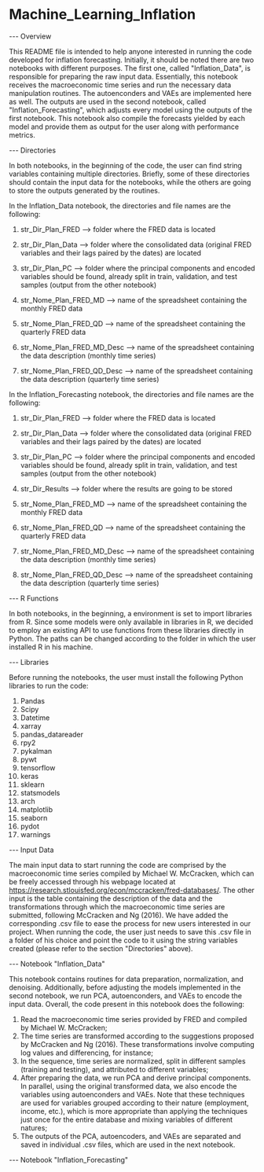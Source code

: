 # Machine_Learning_Inflation

--- Overview

This README file is intended to help anyone interested in running the code developed for inflation forecasting. Initially, it should be noted there are two notebooks with different purposes. The first one, called "Inflation_Data", is responsible for preparing the raw input data. Essentially, this notebook receives the macroeconomic time series and run the necessary data manipulation routines. The autoenconders and VAEs are implemented here as well. The outputs are used in the second notebook, called "Inflation_Forecasting", which adjusts every model using the outputs of the first notebook. This notebook also compile the forecasts yielded by each model and provide them as output for the user along with performance metrics.

--- Directories

In both notebooks, in the beginning of the code, the user can find string variables containing multiple directories. Briefly, some of these directories should contain the input data for the notebooks, while the others are going to store the outputs generated by the routines. 

In the Inflation_Data notebook, the directories and file names are the following:

1) str_Dir_Plan_FRED --> folder where the FRED data is located

2) str_Dir_Plan_Data --> folder where the consolidated data (original FRED variables and their lags paired by the dates) are located

3) str_Dir_Plan_PC --> folder where the principal components and encoded variables should be found, already split in train, validation, and test samples (output from the other notebook)

4) str_Nome_Plan_FRED_MD --> name of the spreadsheet containing the monthly FRED data

5) str_Nome_Plan_FRED_QD --> name of the spreadsheet containing the quarterly FRED data

6) str_Nome_Plan_FRED_MD_Desc --> name of the spreadsheet containing the data description (monthly time series)

7) str_Nome_Plan_FRED_QD_Desc --> name of the spreadsheet containing the data description (quarterly time series)

In the Inflation_Forecasting notebook, the directories and file names are the following:

1) str_Dir_Plan_FRED --> folder where the FRED data is located

2) str_Dir_Plan_Data --> folder where the consolidated data (original FRED variables and their lags paired by the dates) are located

3) str_Dir_Plan_PC --> folder where the principal components and encoded variables should be found, already split in train, validation, and test samples (output from the other notebook)

4) str_Dir_Results --> folder where the results are going to be stored

5) str_Nome_Plan_FRED_MD --> name of the spreadsheet containing the monthly FRED data

6) str_Nome_Plan_FRED_QD --> name of the spreadsheet containing the quarterly FRED data

7) str_Nome_Plan_FRED_MD_Desc --> name of the spreadsheet containing the data description (monthly time series)

8) str_Nome_Plan_FRED_QD_Desc --> name of the spreadsheet containing the data description (quarterly time series)

--- R Functions

In both notebooks, in the beginning, a environment is set to import libraries from R. Since some models were only available in libraries in R, we decided to employ an existing API to use functions from these libraries directly in Python. The paths can be changed according to the folder in which the user installed R in his machine. 

--- Libraries

Before running the notebooks, the user must install the following Python libraries to run the code:

1) Pandas
2) Scipy
3) Datetime
4) xarray
5) pandas_datareader
6) rpy2
7) pykalman
8) pywt
9) tensorflow
10) keras
11) sklearn
12) statsmodels
13) arch
14) matplotlib
15) seaborn
16) pydot
17) warnings

--- Input Data

The main input data to start running the code are comprised by the macroeconomic time series compiled by Michael W. McCracken, which can be freely accessed through his webpage located at https://research.stlouisfed.org/econ/mccracken/fred-databases/. The other input is the table containing the description of the data and the transformations through which the macroeconomic time series are submitted, following McCracken and Ng (2016). We have added the corresponding .csv file to ease the process for new users interested in our project. When running the code, the user just needs to save this .csv file in a folder of his choice and point the code to it using the string variables created (please refer to the section "Directories" above).

--- Notebook "Inflation_Data"

This notebook contains routines for data preparation, normalization, and denoising. Additionally, before adjusting the models implemented in the second notebook, we run PCA, autoenconders, and VAEs to encode the input data. Overall, the code present in this notebook does the following:

1) Read the macroeconomic time series provided by FRED and compiled by Michael W. McCracken;
2) The time series are transformed according to the suggestions proposed by McCracken and Ng (2016). These transformations involve computing log values and differencing, for instance;
3) In the sequence, time series are normalized, split in different samples (training and testing), and attributed to different variables;
4) After preparing the data, we run PCA and derive principal components. In parallel, using the original transformed data, we also encode the variables using autoenconders and VAEs. Note that these techniques are used for variables grouped according to their nature (employment, income, etc.), which is more appropriate than applying the techniques just once for the entire database and mixing variables of different natures;
5) The outputs of the PCA, autoencoders, and VAEs are separated and saved in individual .csv files, which are used in the next notebook.

--- Notebook "Inflation_Forecasting"




